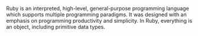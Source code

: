 Ruby is an interpreted, high-level, general-purpose programming language which supports multiple programming paradigms. It was designed with an emphasis on programming productivity and simplicity. In Ruby, everything is an object, including primitive data types.